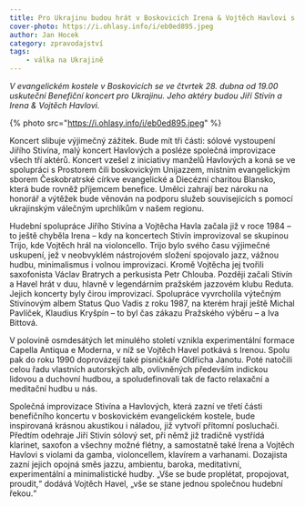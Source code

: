 ```yaml
---
title: Pro Ukrajinu budou hrát v Boskovicích Irena & Vojtěch Havlovi s Jiřím Stivínem
cover-photo: https://i.ohlasy.info/i/eb0ed895.jpeg
author: Jan Hocek
category: zpravodajství
tags:
    - válka na Ukrajině
---
```


*V evangelickém kostele v Boskovicích  se ve čtvrtek 28. dubna od 19.00 uskuteční Benefiční koncert pro Ukrajinu. Jeho aktéry budou Jiří Stivín a Irena & Vojtěch Havlovi.*

{% photo src="https://i.ohlasy.info/i/eb0ed895.jpeg" %}

Koncert slibuje výjimečný zážitek. Bude mít tři části: sólové vystoupení Jiřího Stivína, malý koncert Havlových a posléze společná improvizace všech tří aktérů. Koncert vzešel z iniciativy manželů Havlových a koná se ve spolupráci s Prostorem čili boskovickým Unijazzem, místním evangelickým sborem Českobratrské církve evangelické a Diecézní charitou Blansko, která bude rovněž příjemcem benefice. Umělci zahrají bez nároku na honorář a výtěžek bude věnován na podporu služeb souvisejících s pomocí ukrajinským válečným uprchlíkům v našem regionu.

Hudební spolupráce Jiřího Stivína a Vojtěcha Havla začala již v roce 1984 – to ještě chyběla Irena – kdy na koncertech Stivín improvizoval se skupinou Trijo, kde Vojtěch hrál na violoncello. Trijo bylo svého času výjimečné uskupení, jež v neobvyklém nástrojovém složení spojovalo jazz, vážnou hudbu, minimalismus i volnou improvizaci. Kromě Vojtěcha jej tvořili saxofonista Václav Bratrych a perkusista Petr Chlouba. Později začali Stivín a Havel hrát v duu, hlavně v legendárním pražském jazzovém klubu Reduta. Jejich koncerty byly čirou improvizací. Spolupráce vyvrcholila výtečným Stivínovým albem Status Quo Vadis z roku 1987, na kterém hrají ještě Michal Pavlíček, Klaudius Kryšpín – to byl čas zákazu Pražského výběru – a Iva Bittová. 

V polovině osmdesátých let minulého století vznikla experimentální formace Capella Antiqua e Moderna, v níž se Vojtěch Havel potkává s Irenou. Spolu pak do roku 1990 doprovázejí také písničkáře Oldřicha Janotu. Poté natočili celou řadu vlastních autorských alb, ovlivněných především indickou lidovou a duchovní hudbou, a spoludefinovali tak de facto relaxační a meditační hudbu u nás.

Společná improvizace Stivína a Havlových, která zazní ve třetí části benefičního koncertu v boskovickém evangelickém kostele, bude inspirovaná krásnou akustikou i náladou, již vytvoří přítomní posluchači. Předtím odehraje Jiří Stivín sólový set, při němž již tradičně vystřídá klarinet, saxofon a všechny možné flétny, a samostatně také Irena a Vojtěch Havlovi s violami da gamba, violoncellem, klavírem a varhanami. Dozajista zazní jejich opojná směs jazzu, ambientu, baroka, meditativní, experimentální a minimalistické hudby. „Vše se bude proplétat, propojovat, proudit,“ dodává Vojtěch Havel, „vše se stane jednou společnou hudební řekou.“